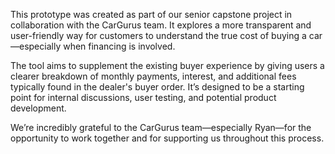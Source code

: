 This prototype was created as part of our senior capstone project in collaboration with the CarGurus team. It explores a more transparent and user-friendly way for customers to understand the true cost of buying a car—especially when financing is involved.

The tool aims to supplement the existing buyer experience by giving users a clearer breakdown of monthly payments, interest, and additional fees typically found in the dealer's buyer order. It’s designed to be a starting point for internal discussions, user testing, and potential product development.

We’re incredibly grateful to the CarGurus team—especially Ryan—for the opportunity to work together and for supporting us throughout this process.
